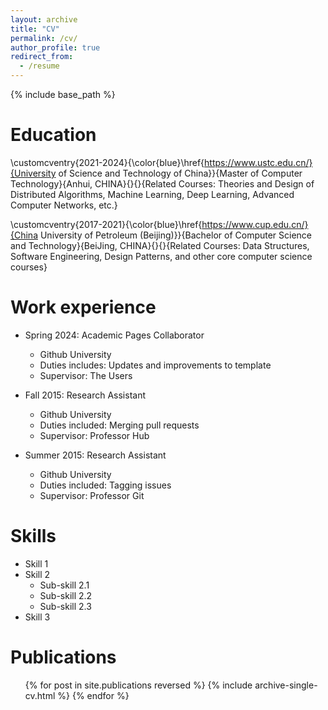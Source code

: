 ```yaml
---
layout: archive
title: "CV"
permalink: /cv/
author_profile: true
redirect_from:
  - /resume
---
```


{% include base_path %}

Education
======
\customcventry{2021-2024}{\color{blue}\href{https://www.ustc.edu.cn/}{University of Science and Technology of China}}{Master of Computer Technology}{Anhui, CHINA}{}{}{Related Courses: Theories and Design of Distributed Algorithms, Machine Learning, Deep Learning, Advanced Computer Networks, etc.}

\customcventry{2017-2021}{\color{blue}\href{https://www.cup.edu.cn/}{China University of Petroleum (Beijing)}}{Bachelor of Computer Science and Technology}{BeiJing, CHINA}{}{}{Related Courses: Data Structures, Software Engineering, Design Patterns, and other core computer science courses}

Work experience
======
* Spring 2024: Academic Pages Collaborator
  * Github University
  * Duties includes: Updates and improvements to template
  * Supervisor: The Users

* Fall 2015: Research Assistant
  * Github University
  * Duties included: Merging pull requests
  * Supervisor: Professor Hub

* Summer 2015: Research Assistant
  * Github University
  * Duties included: Tagging issues
  * Supervisor: Professor Git
  
Skills
======
* Skill 1
* Skill 2
  * Sub-skill 2.1
  * Sub-skill 2.2
  * Sub-skill 2.3
* Skill 3

Publications
======
  <ul>{% for post in site.publications reversed %}
    {% include archive-single-cv.html %}
  {% endfor %}</ul>
